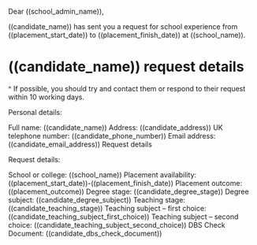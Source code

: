 Dear ((school_admin_name)),

((candidate_name)) has sent you a request for school experience from ((placement_start_date)) to ((placement_finish_date)) at ((school_name)).

# ((candidate_name)) request details

^ If possible, you should try and contact them or respond to their request within 10 working days.

Personal details:

Full name: ((candidate_name))
Address: ((candidate_address))
UK telephone number: ((candidate_phone_number))
Email address: ((candidate_email_address))
Request details

Request details:

School or college: ((school_name))
Placement availability: ((placement_start_date))-((placement_finish_date))
Placement outcome: ((placement_outcome))
Degree stage: ((candidate_degree_stage))
Degree subject: ((candidate_degree_subject))
Teaching stage: ((candidate_teaching_stage))
Teaching subject – first choice: ((candidate_teaching_subject_first_choice))
Teaching subject – second choice: ((candidate_teaching_subject_second_choice))
DBS Check Document: ((candidate_dbs_check_document))